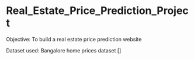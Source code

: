 # Real_Estate_Price_Prediction_Project

Objective: To build a real estate price prediction website

Dataset used: Bangalore home prices dataset []

